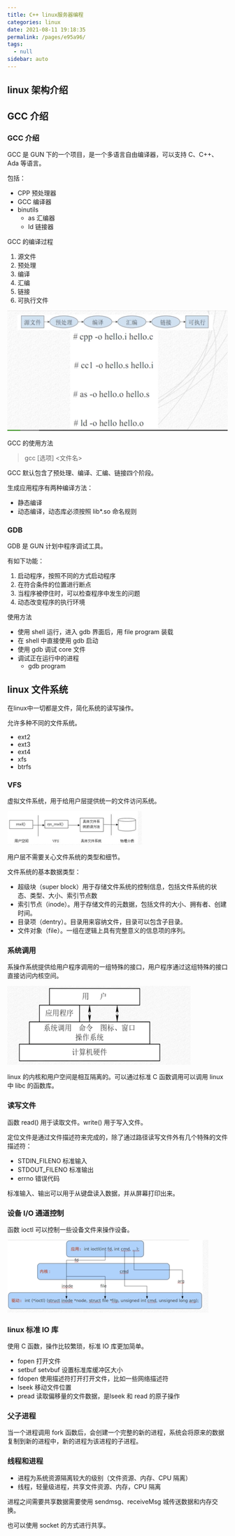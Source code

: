```yaml
---
title: C++ linux服务器编程
categories: linux
date: 2021-08-11 19:18:35
permalink: /pages/e95a96/
tags: 
  - null
sidebar: auto
---
```




## linux 架构介绍



## GCC 介绍



### GCC 介绍

GCC 是 GUN 下的一个项目，是一个多语言自由编译器，可以支持 C、C++、Ada 等语言。

包括：

- CPP 预处理器
- GCC 编译器
- binutils
  - as 汇编器
  - Id 链接器



GCC 的编译过程

1. 源文件
2. 预处理
3. 编译
4. 汇编
5. 链接
6. 可执行文件

<img src="c++-linux/image-20201210221014691.png" alt="image-20201210221014691" style="zoom:50%;" />



GCC 的使用方法

> gcc [选项] <文件名>

GCC 默认包含了预处理、编译、汇编、链接四个阶段。

生成应用程序有两种编译方法：

- 静态编译
- 动态编译，动态库必须按照 lib*.so 命名规则



### GDB 

GDB 是 GUN 计划中程序调试工具。

有如下功能：

1. 启动程序，按照不同的方式启动程序
2. 在符合条件的位置进行断点
3. 当程序被停住时，可以检查程序中发生的问题
4. 动态改变程序的执行环境

使用方法

- 使用 shell 运行，进入 gdb 界面后，用 file program 装载
- 在 shell 中直接使用 gdb 启动
- 使用 gdb 调试 core 文件
- 调试正在运行中的进程
  - gdb program <processid>

## linux 文件系统

在linux中一切都是文件，简化系统的读写操作。

允许多种不同的文件系统。

- ext2
- ext3
- ext4
- xfs
- btrfs



### VFS 

虚拟文件系统，用于给用户层提供统一的文件访问系统。

<img src="c++-linux/image-20201210223755105.png" alt="image-20201210223755105" style="zoom:50%;" />

用户层不需要关心文件系统的类型和细节。

文件系统的基本数据类型：

- 超级块（super block）用于存储文件系统的控制信息，包括文件系统的状态、类型、大小、索引节点数
- 索引节点（inode）。用于存储文件的元数据，包括文件的大小、拥有者、创建时间。
- 目录项（dentry）。目录用来容纳文件，目录可以包含子目录。
- 文件对象（file）。一组在逻辑上具有完整意义的信息项的序列。

### 系统调用

系操作系统提供给用户程序调用的一组特殊的接口，用户程序通过这组特殊的接口直接访问内核空间。

<img src="c++-linux/image-20201211070443155.png" alt="image-20201211070443155" style="zoom:50%;" />

linux 的内核和用户空间是相互隔离的。可以通过标准 C 函数调用可以调用 linux 中 libc 的函数库。



###  读写文件

函数 read() 用于读取文件。write() 用于写入文件。

定位文件是通过文件描述符来完成的，除了通过路径读写文件外有几个特殊的文件描述符：

- STDIN_FILENO 标准输入
- STDOUT_FILENO 标准输出
- errno 错误代码

标准输入、输出可以用于从键盘读入数据，并从屏幕打印出来。



### 设备 I/O 通道控制

函数 ioctl 可以控制一些设备文件来操作设备。

<img src="c++-linux/image-20201211072747695.png" alt="image-20201211072747695" style="zoom:50%;" />



### linux 标准 IO 库

使用 C 函数，操作比较繁琐，标准 IO 库更加简单。



- fopen 打开文件
- setbuf setvbuf 设置标准库缓冲区大小
- fdopen 使用描述符打开打开文件，比如一些网络描述符
- lseek 移动文件位置
- pread 读取偏移量的文件数据，是lseek 和 read 的原子操作

### 父子进程

当一个进程调用 fork 函数后，会创建一个完整的新的进程，系统会将原来的数据复制到新的进程中，新的进程为该进程的子进程。

### 线程和进程

- 进程为系统资源隔离较大的级别（文件资源、内存、CPU 隔离）
- 线程，轻量级进程，共享文件资源、内存，CPU 隔离



进程之间需要共享数据需要使用 sendmsg、receiveMsg 城传送数据和内存交换。

也可以使用 socket 的方式进行共享。

